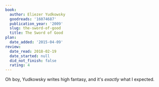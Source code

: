 ```yaml
---
book:
  author: Eliezer Yudkowsky
  goodreads: '16074687'
  publication_year: '2009'
  slug: the-sword-of-good
  title: The Sword of Good
plan:
  date_added: '2015-04-09'
review:
  date_read: 2018-02-19
  date_started: null
  did_not_finish: false
  rating: 4
---
```


Oh boy, Yudkowsky writes high fantasy, and it's *exactly* what I expected.
